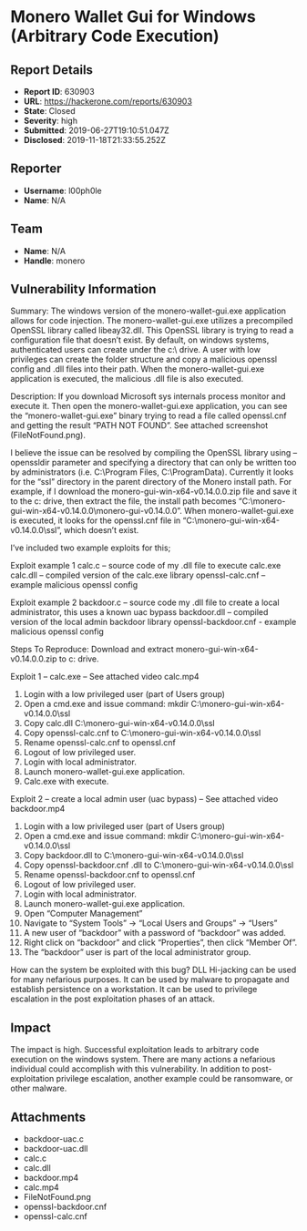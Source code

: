# Monero Wallet Gui for Windows (Arbitrary Code Execution)

## Report Details
- **Report ID**: 630903
- **URL**: https://hackerone.com/reports/630903
- **State**: Closed
- **Severity**: high
- **Submitted**: 2019-06-27T19:10:51.047Z
- **Disclosed**: 2019-11-18T21:33:55.252Z

## Reporter
- **Username**: l00ph0le
- **Name**: N/A

## Team
- **Name**: N/A
- **Handle**: monero

## Vulnerability Information
Summary:
The windows version of the monero-wallet-gui.exe application allows for code injection. The monero-wallet-gui.exe utilizes a precompiled OpenSSL library called libeay32.dll. This OpenSSL library is trying to read a configuration file that doesn’t exist. By default, on windows systems, authenticated users can create under the c:\ drive. A user with low privileges can create the folder structure and copy a malicious openssl config and .dll files into their path. When the monero-wallet-gui.exe application is executed, the malicious .dll file is also executed. 

Description: 
If you download Microsoft sys internals process monitor and execute it. Then open the monero-wallet-gui.exe application, you can see the “monero-wallet-gui.exe” binary trying to read a file called openssl.cnf and getting the result “PATH NOT FOUND”. See attached screenshot (FileNotFound.png).

I believe the issue can be resolved by compiling the OpenSSL library using –openssldir parameter and specifying a directory that can only be written too by administrators (i.e. C:\Program Files, C:\ProgramData). Currently it looks for the “ssl” directory in the parent directory of the Monero install path. For example, if I download the monero-gui-win-x64-v0.14.0.0.zip file and save it to the c: drive, then extract the file, the install path becomes “C:\monero-gui-win-x64-v0.14.0.0\monero-gui-v0.14.0.0”. When monero-wallet-gui.exe is executed, it looks for the openssl.cnf file in “C:\monero-gui-win-x64-v0.14.0.0\ssl”, which doesn’t exist.

I’ve included two example exploits for this;

Exploit example 1
calc.c – source code of my .dll file to execute calc.exe
calc.dll – compiled version of the calc.exe library
openssl-calc.cnf – example malicious openssl config

Exploit example 2
backdoor.c – source code my .dll file to create a local administrator, this uses a known uac bypass
backdoor.dll – compiled version of the local admin backdoor library
openssl-backdoor.cnf - example malicious openssl config

Steps To Reproduce:
Download and extract monero-gui-win-x64-v0.14.0.0.zip to c: drive.

Exploit 1 – calc.exe – See attached video calc.mp4
1.	Login with a low privileged user (part of Users group)
2.	Open a cmd.exe and issue command: mkdir C:\monero-gui-win-x64-v0.14.0.0\ssl
3.	Copy calc.dll C:\monero-gui-win-x64-v0.14.0.0\ssl
4.	Copy openssl-calc.cnf to C:\monero-gui-win-x64-v0.14.0.0\ssl
5.	Rename openssl-calc.cnf to openssl.cnf
6.	Logout of low privileged user.
7.	Login with local administrator.
8.	Launch monero-wallet-gui.exe application.
9.	Calc.exe with execute.

Exploit 2 – create a local admin user (uac bypass) – See attached video backdoor.mp4
1.	Login with a low privileged user (part of Users group)
2.	Open a cmd.exe and issue command: mkdir C:\monero-gui-win-x64-v0.14.0.0\ssl
3.	Copy backdoor.dll to C:\monero-gui-win-x64-v0.14.0.0\ssl 
4.	Copy openssl-backdoor.cnf .dll to C:\monero-gui-win-x64-v0.14.0.0\ssl 
5.	Rename openssl-backdoor.cnf to openssl.cnf
6.	Logout of low privileged user.
7.	Login with local administrator.
8.	Launch monero-wallet-gui.exe application.
9.	Open “Computer Management”
10.	Navigate to “System Tools” -> “Local Users and Groups” -> “Users”
11.	A new user of “backdoor” with a password of “backdoor” was added.
12.	Right click on “backdoor” and click “Properties”, then click “Member Of”.
13.	The “backdoor” user is part of the local administrator group.

How can the system be exploited with this bug?
DLL Hi-jacking can be used for many nefarious purposes. It can be used by malware to propagate and establish persistence on a workstation. It can be used to privilege escalation in the post exploitation phases of an attack.

## Impact

The impact is high. Successful exploitation leads to arbitrary code execution on the windows system. There are many actions a nefarious individual could accomplish with this vulnerability. In addition to post-exploitation privilege escalation, another example could be ransomware, or other malware.

## Attachments
- backdoor-uac.c
- backdoor-uac.dll
- calc.c
- calc.dll
- backdoor.mp4
- calc.mp4
- FileNotFound.png
- openssl-backdoor.cnf
- openssl-calc.cnf

